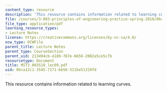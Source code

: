 ```yaml
---
content_type: resource
description: 'This resource contains information related to learning curves. '
file: /courses/3-003-principles-of-engineering-practice-spring-2010/0bca12c135457171bb56511be51319fd_MIT3_003S10_lec09.pdf
file_type: application/pdf
learning_resource_types:
- Lecture Notes
license: https://creativecommons.org/licenses/by-nc-sa/4.0/
ocw_type: OCWFile
parent_title: Lecture Notes
parent_type: CourseSection
parent_uid: 213494cb-4189-767e-6656-2082a5ce5c7b
resourcetype: Document
title: MIT3_003S10_lec09.pdf
uid: 0bca12c1-3545-7171-bb56-511be51319fd
---
```

This resource contains information related to learning curves. 